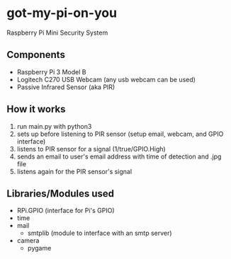 # got-my-pi-on-you
Raspberry Pi Mini Security System


## Components
* Raspberry Pi 3 Model B
* Logitech C270 USB Webcam (any usb webcam can be used)
* Passive Infrared Sensor (aka PIR)


## How it works
1. run main.py with python3
2. sets up before listening to PIR sensor (setup email, webcam, and GPIO interface)
3. listens to PIR sensor for a signal (1/true/GPIO.High)
4. sends an email to user's email address with time of detection  and .jpg file
5. listens again for the PIR sensor's signal


## Libraries/Modules used
* RPi.GPIO (interface for Pi's GPIO)
* time
* mail
  * smtplib (module to interface with an smtp server)
* camera
  * pygame
